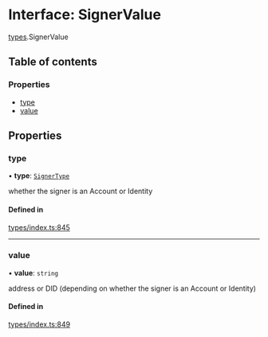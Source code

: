 # Interface: SignerValue

[types](../wiki/types).SignerValue

## Table of contents

### Properties

- [type](../wiki/types.SignerValue#type)
- [value](../wiki/types.SignerValue#value)

## Properties

### type

• **type**: [`SignerType`](../wiki/types.SignerType)

whether the signer is an Account or Identity

#### Defined in

[types/index.ts:845](https://github.com/PolymeshAssociation/polymesh-sdk/blob/07b115c8/src/types/index.ts#L845)

___

### value

• **value**: `string`

address or DID (depending on whether the signer is an Account or Identity)

#### Defined in

[types/index.ts:849](https://github.com/PolymeshAssociation/polymesh-sdk/blob/07b115c8/src/types/index.ts#L849)
